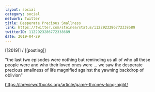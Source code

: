 ```yaml
---
layout: social
category: social
network: Twitter
title: Desperate Precious Smallness
link: https://twitter.com/steinea/status/1122923286772338689
twitterID: 1122923286772338689
date: 2019-04-29
---
```


[[2019]] / [[posting]]

"the last two episodes were nothing but reminding us all of who all these people were and who their loved ones were ... we saw the desperate precious smallness of life magnified against the yawning backdrop of oblivion"

<https://lareviewofbooks.org/article/game-thrones-long-night/>

